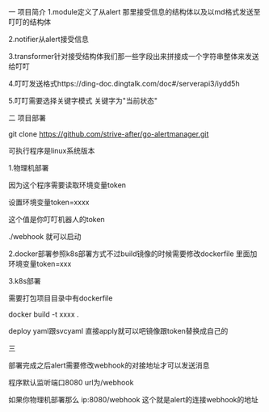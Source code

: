 一 项目简介
1.module定义了从alert 那里接受信息的结构体以及以md格式发送至叮叮的结构体

2.notifier从alert接受信息

3.transformer针对接受结构体我们那一些字段出来拼接成一个字符串整体来发送给叮叮

4.叮叮发送格式https://ding-doc.dingtalk.com/doc#/serverapi3/iydd5h

5.叮叮需要选择关键字模式 关键字为"当前状态"

二 项目部署

git clone  https://github.com/strive-after/go-alertmanager.git

可执行程序是linux系统版本

1.物理机部署

因为这个程序需要读取环境变量token

设置环境变量token=xxxx

这个值是你叮叮机器人的token

./webhook 就可以启动

2.docker部署参照k8s部署方式不过build镜像的时候需要修改dockerfile 里面加环境变量token=xxx

3.k8s部署

需要打包项目目录中有dockerfile 

docker build -t xxxx  .

deploy yaml跟svcyaml  直接apply就可以吧镜像跟token替换成自己的

三

部署完成之后alert需要修改webhook的对接地址才可以发送消息

程序默认监听端口8080  url为/webhook

如果你物理机部署那么 ip:8080/webhook 这个就是alert的连接webhook的地址
